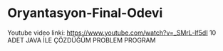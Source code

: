 # Oryantasyon-Final-Odevi
Youtube video linki: https://www.youtube.com/watch?v=_SMrL-lf5dI
10 ADET JAVA İLE ÇÖZDÜĞÜM PROBLEM PROGRAM 
